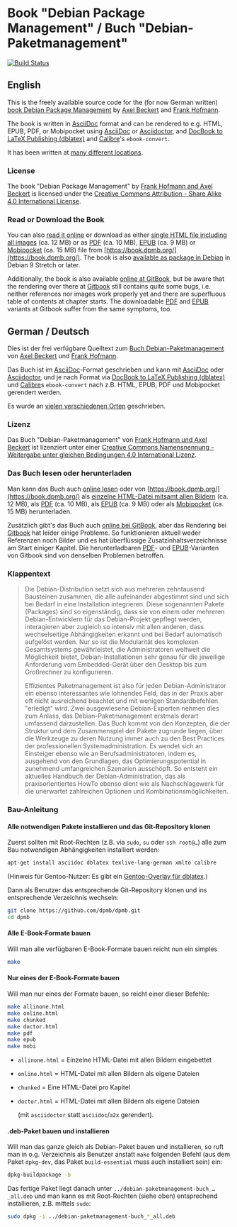 # Book "Debian Package Management" / Buch "Debian-Paketmanagement"

 [![Build Status](https://travis-ci.org/dpmb/dpmb.svg?branch=master)](https://travis-ci.org/dpmb/dpmb)

## English

This is the freely available source code for the \(for now German written\) [book Debian Package Management](https://www.dpmb.org/) by [Axel Beckert](https://axel.beckert.ch/) and [Frank Hofmann](http://www.efho.de/).

The book is written in [AsciiDoc](https://asciidoc.org/) format and can be rendered to e.g. HTML, EPUB, PDF, or Mobipocket using [AsciiDoc](https://asciidoc.org/) or [Asciidoctor](https://asciidoctor.org/), and [DocBook to LaTeX Publishing \(dblatex\)](http://dblatex.sourceforge.net/) and [Calibre](https://calibre-ebook.com/)'s `ebook-convert`.

It has been written at [many different locations](https://www.dpmb.org/karte/).

### License

The book "Debian Package Management" by [Frank Hofmann and Axel Beckert](https://www.dpmb.org/) is licensed under the [Creative Commons Attribution - Share Alike 4.0 International License](https://creativecommons.org/licenses/by-sa/4.0/).

### Read or Download the Book

You can also [read it online](https://book.dpmb.org/debian-paketmanagement.chunked/index.html) or download as either [single HTML file including all images](https://book.dpmb.org/debian-paketmanagement.allinone.html) \(ca. 12 MB\) or as [PDF](https://book.dpmb.org/debian-paketmanagement.pdf) \(ca. 10 MB\), [EPUB](https://book.dpmb.org/debian-paketmanagement.epub) \(ca. 9 MB\) or [Mobipocket](https://book.dpmb.org/debian-paketmanagement.mobi) \(ca. 15 MB\) file from [https://book.dpmb.org/](https://book.dpmb.org/). The book is also [available as package in Debian](https://packages.debian.org/stable/debian-paketmanagement-buch) in Debian 9 Stretch or later.

Additionally, the book is also available [online at GitBook](https://gitbook.dpmb.org/), but be aware that the rendering over there at [Gitbook](https://www.gitbook.com/) still contains quite some bugs, i.e. neither references nor images work properly yet and there are superfluous table of contents at chapter starts. The downloadable [PDF](https://www.gitbook.com/download/pdf/book/dpmb/dpmb) and [EPUB](https://www.gitbook.com/download/epub/book/dpmb/dpmb) variants at Gitbook suffer from the same symptoms, too.

## German / Deutsch

Dies ist der frei verfügbare Quelltext zum [Buch Debian-Paketmanagement](https://www.dpmb.org/) von [Axel Beckert](https://axel.beckert.ch/) und [Frank Hofmann](http://www.efho.de/).

Das Buch ist im [AsciiDoc](https://asciidoc.org/)-Format geschrieben und kann mit [AsciiDoc](https://asciidoc.org/) oder [Asciidoctor](https://asciidoctor.org/), und je nach Format via [DocBook to LaTeX Publishing \(dblatex\)](http://dblatex.sourceforge.net/) und [Calibre](https://calibre-ebook.com/)s `ebook-convert` nach z.B. HTML, EPUB, PDF und Mobipocket gerendert werden.

Es wurde an [vielen verschiedenen Orten](https://www.dpmb.org/karte/) geschrieben.

### Lizenz

Das Buch "Debian-Paketmanagement" von [Frank Hofmann und Axel Beckert](https://www.debian-paketmanagement.de/) ist lizenziert unter einer [Creative Commons Namensnennung - Weitergabe unter gleichen Bedingungen 4.0 International Lizenz](https://creativecommons.org/licenses/by-sa/4.0/).

### Das Buch lesen oder herunterladen

Man kann das Buch auch [online lesen](https://book.dpmb.org/debian-paketmanagement.chunked/index.html) oder von [https://book.dpmb.org/](https://book.dpmb.org/) als [einzelne HTML-Datei mitsamt allen Bildern](https://book.dpmb.org/debian-paketmanagement.allinone.html) \(ca. 12 MB\), als [PDF](https://book.dpmb.org/debian-paketmanagement.pdf) \(ca. 10 MB\), als [EPUB](https://book.dpmb.org/debian-paketmanagement.epub) \(ca. 9 MB\) oder als [Mobipocket](https://book.dpmb.org/debian-paketmanagement.mobi) \(ca. 15 MB\) herunterladen.

Zusätzlich gibt's das Buch auch [online bei GitBook](https://gitbook.dpmb.org/), aber das Rendering bei [Gitbook](https://www.gitbook.com/) hat leider einige Probleme. So funktionieren aktuell weder Referenzen noch Bilder und es hat überflüssige Zusatzinhaltsverzeichnisse am Start einiger Kapitel. Die herunterladbaren [PDF](https://www.gitbook.com/download/pdf/book/dpmb/dpmb)- und [EPUB](https://www.gitbook.com/download/epub/book/dpmb/dpmb)-Varianten von Gitbook sind von denselben Problemen betroffen.

### Klappentext

> Die Debian-Distribution setzt sich aus mehreren zehntausend Bausteinen zusammen, die alle aufeinander abgestimmt sind und sich bei Bedarf in eine Installation integrieren. Diese sogenannten Pakete \(Packages\) sind so eigenständig, dass sie von einem oder mehreren Debian-Entwicklern für das Debian-Projekt gepflegt werden, interagieren aber zugleich so intensiv mit allen anderen, dass wechselseitige Abhängigkeiten erkannt und bei Bedarf automatisch aufgelöst werden. Nur so ist die Modularität des komplexen Gesamtsystems gewährleistet, die Administratoren weltweit die Möglichkeit bietet, Debian-Installationen sehr genau für die jeweilige Anforderung vom Embedded-Gerät über den Desktop bis zum Großrechner zu konfigurieren.
>
> Effizientes Paketmanagement ist also für jeden Debian-Administrator ein ebenso interessantes wie lohnendes Feld, das in der Praxis aber oft nicht ausreichend beachtet und mit wenigen Standardbefehlen "erledigt" wird. Zwei ausgewiesene Debian-Experten nehmen dies zum Anlass, das Debian-Paketmanagement erstmals derart umfassend darzustellen. Das Buch kommt von den Konzepten, die der Struktur und dem Zusammenspiel der Pakete zugrunde liegen, über die Werkzeuge zu deren Nutzung immer auch zu den Best Practices der professionellen Systemadministration. Es wendet sich an Einsteiger ebenso wie an Berufsadministratoren, indem es, ausgehend von den Grundlagen, das Optimierungspotential in zunehmend umfangreichen Szenarien ausschöpft. So entsteht ein aktuelles Handbuch der Debian-Administration, das als praxisorientiertes HowTo ebenso dient wie als Nachschlagewerk für die unerwartet zahlreichen Optionen und Kombinationsmöglichkeiten.

### Bau-Anleitung

#### Alle notwendigen Pakete installieren und das Git-Repository klonen

Zuerst sollten mit Root-Rechten \(z.B. via `sudo`, `su` oder `ssh root@…`\) alle zum Bau notwendigen Abhängigkeiten installiert werden:

```bash
apt-get install asciidoc dblatex texlive-lang-german xmlto calibre
```

\(Hinweis für Gentoo-Nutzer: Es gibt ein [Gentoo-Overlay für dblatex](https://gpo.zugaina.org/app-text/dblatex).\)

Dann als Benutzer das entsprechende Git-Repository klonen und ins entsprechende Verzeichnis wechseln:

```bash
git clone https://github.com/dpmb/dpmb.git
cd dpmb
```

#### Alle E-Book-Formate bauen

Will man alle verfügbaren E-Book-Formate bauen reicht nun ein simples

```bash
make
```

#### Nur eines der E-Book-Formate bauen

Will man nur eines der Formate bauen, so reicht einer dieser Befehle:

```bash
make allinone.html
make online.html
make chunked
make doctor.html
make pdf
make epub
make mobi
```

* `allinone.html` = Einzelne HTML-Datei mit allen Bildern eingebettet
* `online.html` = HTML-Datei mit allen Bildern als eigene Dateien
* `chunked` = Eine HTML-Datei pro Kapitel
* `doctor.html` = HTML-Datei mit allen Bildern als eigene Dateien

  \(mit `asciidoctor` statt `asciidoc`/`a2x` gerendert\).

#### .deb-Paket bauen und installieren

Will man das ganze gleich als Debian-Paket bauen und installieren, so ruft man in o.g. Verzeichnis als Benutzer anstatt `make` folgenden Befehl \(aus dem Paket `dpkg-dev`, das Paket `build-essential` muss auch installiert sein\) ein:

```bash
dpkg-buildpackage -b
```

Das fertige Paket liegt danach unter `../debian-paketmanagement-buch_…_all.deb` und man kann es mit Root-Rechten \(siehe oben\) entsprechend installieren, z.B. mittels `sudo`:

```bash
sudo dpkg -i ../debian-paketmanagement-buch_*_all.deb
```

